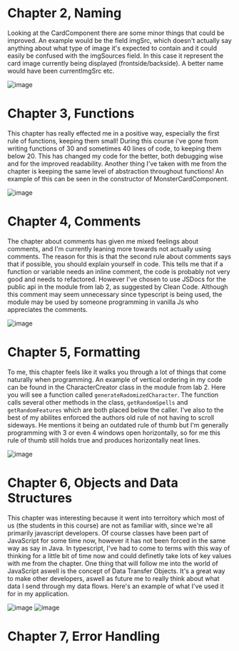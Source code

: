 # Chapter 2, Naming
Looking at the CardComponent there are some minor things that could be improved. An example would be the field imgSrc, which doesn't actually say anything about what type of image it's expected to contain and it could easily be confused with the imgSources field. In this case it represent the card image currently being displayed (frontside/backside). A better name would have been currentImgSrc etc.

![image](https://github.com/wachtelhund/dnd_app/assets/85429142/5fe27dbb-61a0-41cc-ac25-0a0b22bed404)

# Chapter 3, Functions
This chapter has really effected me in a positive way, especially the first rule of functions, keeping them small! During this course i've gone from writing functions of 30 and sometimes 40 lines of code, to keeping them below 20. This has changed my code for the better, both debugging wise and for the improved readability. Another thing I've taken with me from the chapter is keeping the same level of abstraction throughout functions!
An example of this can be seen in the constructor of MonsterCardComponent.

![image](https://github.com/wachtelhund/dnd_app/assets/85429142/086fc048-98e7-4dac-ac68-1706eb002050)

# Chapter 4, Comments
The chapter about comments has given me mixed feelings about comments, and I'm currently leaning more towards not actually using comments. The reason for this is that the second rule about comments says that if possible, you should explain yourself in code. This tells me that if a function or variable needs an inline comment, the code is probably not very good and needs to refactored. However I've chosen to use JSDocs for the public api in the module from lab 2, as suggested by Clean Code. Although this comment may seem unnecessary since typescript is being used, the module may be used by someone programming in vanilla Js who appreciates the comments.

![image](https://github.com/wachtelhund/dnd_app/assets/85429142/f011f70d-28dd-45a3-99e2-dd3e94ff12d8)

# Chapter 5, Formatting
To me, this chapter feels like it walks you through a lot of things that come naturally when programming. An example of vertical ordering in my code can be found in the CharacterCreator class in the module from lab 2. Here you will see a function called `generateRadomizedCharacter`. The function calls several other methods in the class, `getRandomSpells` and `getRandomFeatures` which are both placed below the caller. I've also to the best of my abilites enforced the authors old rule of not having to scroll sideways. He mentions it being an outdated rule of thumb but I'm generally programming with 3 or even 4 windows open horizontally, so for me this rule of thumb still holds true and produces horizontally neat lines.

![image](https://github.com/wachtelhund/dnd_app/assets/85429142/f3dceead-b95c-4f8e-9e32-f00d255fceb1)

# Chapter 6, Objects and Data Structures
This chapter was interesting because it went into terroitory which most of us (the students in this course) are not as familiar with, since we're all primarily javascript developers. Of course classes have been part of JavaScript for some time now, however it has not been forced in the same way as say in Java. In typescript, I've had to come to terms with this way of thinking for a little bit of time now and could definetly take lots of key values with me from the chapter. One thing that will follow me into the world of JavaScript aswell is the concept of Data Transfer Objects. It's a great way to make other developers, aswell as future me to really think about what data I send through my data flows. Here's an example of what I've used it for in my application.

![image](https://github.com/wachtelhund/dnd_app/assets/85429142/a8ed0c56-973e-4d7e-83e8-28c9b768fa84)
![image](https://github.com/wachtelhund/dnd_app/assets/85429142/0d9ea154-09dc-4f56-9a41-e20e62052611)

# Chapter 7, Error Handling



